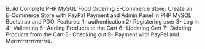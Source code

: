 Build Complete PHP MySQL Food Ordering E-Commerce Store:
Create an E-Commerce Store with PayPal Payment and Admin Panel in PHP MySQL Bootstrap and PDO.
Features:
  1- authentication 
  2- Registering user
  3- Log in
  4- Validating
  5- Adding Products to the Cart
  6- Updating Cart
  7- Deleting Products from the Cart
  8- Checking out
  9- Payment with PayPal
and Morrrrrrrrrrrrrrrre.
  
